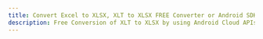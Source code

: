 ---title: Convert Excel to XLSX, XLT to XLSX FREE Converter or Android SDKdescription: Free Conversion of XLT to XLSX by using Android Cloud APIs & SDKs. Also Create, Edit & Render Microsoft Excel, CSV and SpreadsheetML worksheets or spreadsheet in the Cloud.---